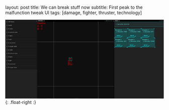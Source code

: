 layout: post
title: We can break stuff now
subtitle: First peak to the malfunction tweak UI
tags: [damage, fighter, thruster, technology]


![still not there](/assets/img/tweak-peak.jpg){: .float-right :}
